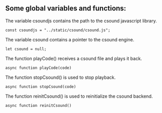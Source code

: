 ## Some global variables and functions:

The variable csoundjs contains the path to the csound javascript library.

	const csoundjs = "../static/csound/csound.js";

The variable csound contains a pointer to the csound engine.

	let csound = null;

The function  playCode() receives a csound file and plays it back.

	async function playCode(code) 

The function stopCsound() is used to stop playback.

	async function stopCsound(code) 

The function reinitCsound() is used to reinitialize the csound backend.

	async function reinitCsound() 

